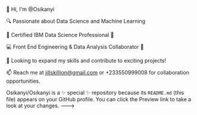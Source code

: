 👋 Hi, I'm @Osikanyi

🔍 Passionate about Data Science and Machine Learning

🌱 Certified IBM Data Science Professional 💼

💻 Front End  Engineering & Data Analysis Collaborator 🤝

💞 Looking to expand my skills and contribute to exciting projects!

📫 Reach me at jillskillion@gmail.com or +233550999008 for collaboration opportunities.

Osikanyi/Osikanyi is a ✨ special ✨ repository because its `README.md` (this file) appears on your GitHub profile.
You can click the Preview link to take a look at your changes.
--->
